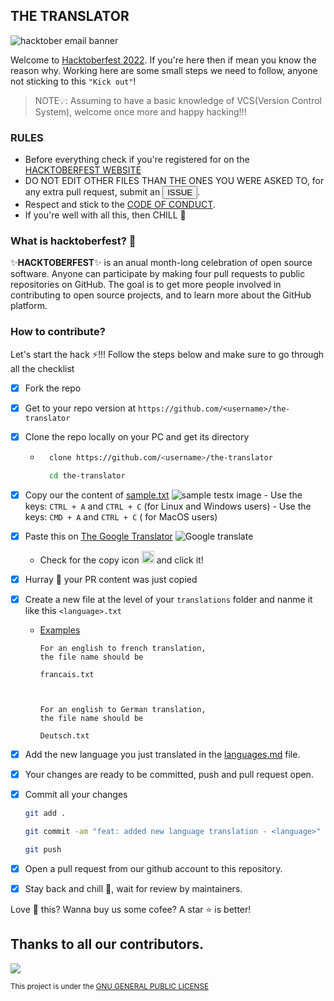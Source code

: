 ## THE TRANSLATOR
![hacktober email banner](https://i.ibb.co/0qG1XtZ/Email-Banners-Dark.png)

Welcome to [Hacktoberfest 2022](https://hacktoberfest.com). If you're here then if mean you know the reason why. Working here are some small steps we need to follow, anyone not sticking to this `"Kick out"`!

> NOTE💡:
 Assuming to have a basic knowledge of VCS(Version Control System), welcome once more and happy hacking!!!

### RULES
- Before everything check if you're registered for on the [HACKTOBERFEST WEBSITE](https://hacktoberfest.com/auth)
- DO NOT EDIT OTHER FILES THAN THE ONES YOU WERE ASKED TO, for any extra pull request, submit an <a href="https://github.com/Developer-Student-Clubs-UBa/the-translator/issues/new"><button>ISSUE</button></a>.
- Respect and stick to the [CODE OF CONDUCT](./CODE_OR_CONDUCT.md).
- If you're well with all this, then CHILL 🍻

### What is hacktoberfest? 🤔
✨**HACKTOBERFEST**✨ is an anual month-long celebration of open source software. Anyone can participate by making four pull requests to public repositories on GitHub. The goal is to get more people involved in contributing to open source projects, and to learn more about the GitHub platform.

### How to contribute?
Let's start the hack ⚡!!! Follow the steps below and make sure to go through all the checklist
- [x] Fork the repo
- [X] Get to your repo version at `https://github.com/<username>/the-translator`
- [X] Clone the repo locally on your PC and get its directory
    - ```bash
        clone https://github.com/<username>/the-translator

        cd the-translator
       ```
- [X] Copy our the content of [sample.txt](./sample.txt)
    ![sample testx image](https://i.ibb.co/VTRpxRC/ezgif-com-gif-maker-1.gif)
        - Use the keys: `CTRL + A` and `CTRL + C` (for Linux and Windows users)
        - Use the keys: `CMD + A` and `CTRL + C` ( for MacOS users)
- [X] Paste this on [The Google Translator](https://translate.google.com/)
![Google translate](https://i.ibb.co/7QTkJTw/ezgif-com-gif-maker-3.gif)

    - Check for the copy icon <img width="20px" src="https://iconarchive.com/download/i83507/custom-icon-design/mono-general-2/copy.ico"> and click it!
- [X] Hurray 🎉 your PR content was just copied
- [X] Create a new file at the level of your `translations` folder and nanme it like this `<language>.txt`
    - <u>Examples</u>
        ```text
        For an english to french translation,
        the file name should be

        francais.txt



        For an english to German translation, 
        the file name should be

        Deutsch.txt
        ```
- [X] Add the new language you just translated in the [languages.md](./languages.md) file.
- [X] Your changes are ready to be committed, push and pull request open.
- [X] Commit all your changes
    ```bash
    git add .

    git commit -am "feat: added new language translation - <language>"

    git push
    ```
- [X] Open a pull request from our github account to this repository.
- [X] Stay back and chill 💃, wait for review by maintainers.

Love 💓 this? Wanna buy us some cofee? A star ⭐ is better!


## Thanks to all our contributors.

<img src = "https://contrib.rocks/image?repo=Developer-Student-Clubs-UBa/the-translator"/>


<sub>This project is under the [GNU GENERAL PUBLIC LICENSE](./LICENSE)</sub>